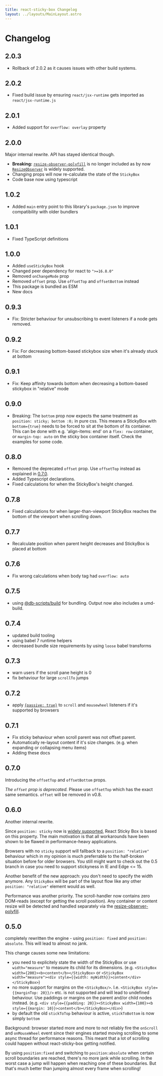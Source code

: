 ```yaml
---
title: react-sticky-box Changelog
layout: ../layouts/MainLayout.astro
---
```


# Changelog

## 2.0.3

- Rollback of 2.0.2 as it causes issues with other build systems.

## 2.0.2

- Fixed build issue by ensuring `react/jsx-runtime` gets imported as `react/jsx-runtime.js`

## 2.0.1

- Added support for `overflow: overlay` property

## 2.0.0

Major internal rewrite. API has stayed identical though.

- **Breaking:** [`resize-observer-polyfill`](https://www.npmjs.com/package/resize-observer-polyfill) is no longer included as by now [`ResizeObserver`](https://developer.mozilla.org/en-US/docs/Web/API/ResizeObserver) is widely supported.
- Changing props will now re-calculate the state of the `StickyBox`
- Code base now using typescript

## 1.0.2

- Added `main` entry point to this library's `package.json` to improve compatibility with older bundlers

## 1.0.1

- Fixed TypeScript definitions

## 1.0.0

- Added `useStickyBox` hook
- Changed peer dependency for react to `">=16.8.0"`
- Removed `onChangeMode` prop
- Removed `offset` prop. Use `offsetTop` and `offsetBottom` instead
- This package is bundled as ESM
- New docs

## 0.9.3

- Fix: Stricter behaviour for unsubscribing to event listeners if a node gets removed.

## 0.9.2

- Fix: For decreasing bottom-based stickybox size when it's already stuck at bottom

## 0.9.1

- Fix: Keep affinity towards bottom when decreasing a bottom-based stickybox in "relative" mode

## 0.9.0

- Breaking: The `bottom` prop now expects the same treatment as `position: sticky; bottom :0;` in pure css. This means a StickyBox with `bottom={true}` needs to be forced to sit at the bottom of its container. This can be done with e.g. 'align-items: end' on a `flex: row` container, or `margin-top: auto` on the sticky box container itself. Check the examples for some code.

## 0.8.0

- Removed the deprecated `offset` prop. Use `offsetTop` instead as explained in [0.7.0](#070).
- Added Typescript declarations.
- Fixed calculations for when the StickyBox's height changed.

## 0.7.8

- Fixed calculations for when larger-than-viewport StickyBox reaches the bottom of the viewport when scrolling down.

## 0.7.7

- Recalculate position when parent height decreases and StickyBox is placed at bottom

## 0.7.6

- Fix wrong calculations when body tag had `overflow: auto`

## 0.7.5

- using [@db-scripts/build](https://github.com/danielberndt/db-scripts) for bundling. Output now also includes a umd-build.

## 0.7.4

- updated build tooling
- using babel 7 runtime helpers
- decreased bundle size requirements by using `loose` babel transforms

## 0.7.3

- warn users if the scroll pane height is 0
- fix behaviour for large `scrollTo` jumps

## 0.7.2

- apply [`{passive: true}`](https://developer.mozilla.org/en-US/docs/Web/API/EventTarget/addEventListener#Improving_scrolling_performance_with_passive_listeners) to `scroll` and `mousewheel` listeners if it's supported by browsers

## 0.7.1

- Fix sticky behaviour when scroll parent was not offset parent.
- Automatically re-layout content if it's size changes. (e.g. when expanding or collapsing menu items)
- Adding these docs

## 0.7.0

Introducing the `offsetTop` and `offsetBottom` props.

_The `offset` prop is deprecated._ Please use `offsetTop` which has the exact same semantics. `offset` will be removed in v0.8.

## 0.6.0

Another internal rewrite.

Since `position: sticky` now is [widely supported](https://caniuse.com/#feat=css-sticky), React Sticky Box is based on this property. The main motivation is that all workarounds have been shown to be flawed in performance-heavy applications.

Browsers with no `sticky` support will fallback to a `position: "relative"` behaviour which in my opinion is much preferrable to the half-broken situation before for older browsers. You still might want to check out the 0.5 branch in case you need to support stickyness in IE and Edge <= 15.

Another benefit of the new approach: you don't need to specify the width anymore. Any `StickyBox` will be part of the layout flow like any other `position: "relative"` element would as well.

Performance was another priority. The scroll-handler now contains zero DOM-reads (except for getting the scroll position). Any container or content resize will be detected and handled separately via the [resize-observer-polyfill](https://github.com/que-etc/resize-observer-polyfill).

## 0.5.0

completely rewritten the engine - using `position: fixed` and `position: absolute`. This will lead to almost no jank.

This change causes some new limitations:

- you need to explicitely state the width of the StickyBox or use `width="measure"` to measure its child for its dimensions. (e.g. `<StickyBox width={200}><b>content</b></StickyBox>` or `<StickyBox width="measure"><div style={{width: myWidth}}>content</div></StickyBox>`)
- no more support for margins on the `<StickyBox/>`. I.e. `<StickyBox style={{marginTop: 20}}/>` etc. is not supported and will lead to undefined behaviour. Use paddings or margins on the parent and/or child nodes instead. (e.g. `<div style={{padding: 20}}><StickyBox width={100}><b style={{margin: 10}}>content</b></StickyBox></div>`)
- by default the old `stickToTop` behaviour is active, `stickToBottom` is now simply `bottom`

Background: browser started more and more to not reliably fire the `onScroll` and `onMouseWheel` event since their engines started moving scrolling to some async thread for performance reasons. This meant that a lot of scrolling could happen without react-sticky-box getting notified.

By using `position:fixed` and switching to `position:absolute` when certain scroll boundaries are reached, there's no more jank while scrolling. In the worst case a jump will happen when reaching one of these boundaries. But that's much better than jumping almost every frame when scrolling!
